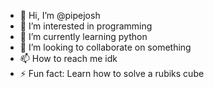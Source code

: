 - 👋 Hi, I’m @pipejosh
- 👀 I’m interested in programming
- 🌱 I’m currently learning python
- 💞️ I’m looking to collaborate on something
- 📫 How to reach me idk
- ⚡ Fun fact: Learn how to solve a rubiks cube

<!---
pipejosh/pipejosh is a ✨ special ✨ repository because its `README.md` (this file) appears on your GitHub profile.
You can click the Preview link to take a look at your changes.
--->

